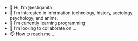 - 👋 Hi, I’m @estiqanita
- 👀 I’m interested in information technology, history, sociology, psychology, and anime.
- 🌱 I’m currently learning programming
- 💞️ I’m looking to collaborate on ...
- 📫 How to reach me ...

<!---
estiqanita/estiqanita is a ✨ special ✨ repository because its `README.md` (this file) appears on your GitHub profile.
You can click the Preview link to take a look at your changes.
--->
